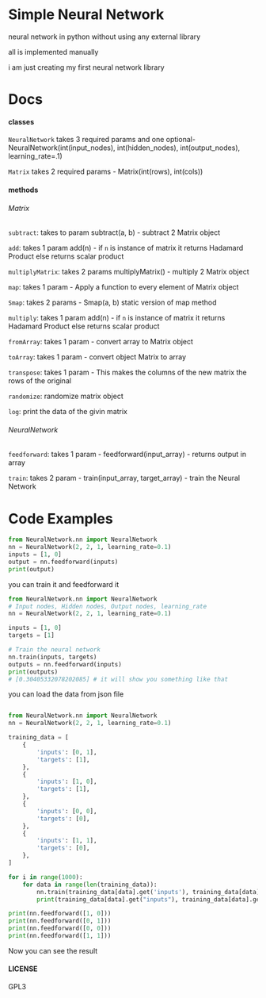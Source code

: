 # Simple Neural Network

neural network in python without using any external library

all is implemented manually

i am just creating my first neural network library


# Docs

#### classes
`NeuralNetwork` takes 3 required params and one optional-  NeuralNetwork(int(input_nodes), int(hidden_nodes), int(output_nodes), learning_rate=.1)

`Matrix` takes 2 required params - Matrix(int(rows), int(cols))

#### methods

###### Matrix
`subtract`: takes to param subtract(a, b) - subtract 2 Matrix object

`add`: takes 1 param add(n) - if `n` is instance of matrix it returns Hadamard Product else returns scalar product

`multiplyMatrix`: takes 2 params multiplyMatrix() - multiply 2 Matrix object

`map`: takes 1 param - Apply a function to every element of Matrix object

`Smap`: takes 2 params - Smap(a, b) static version of map method

`multiply`: takes 1 param add(n) - if `n` is instance of matrix it returns Hadamard Product else returns scalar product

`fromArray`: takes 1 param - convert array to Matrix object

`toArray`: takes 1 param - convert object Matrix to array

`transpose`: takes 1 param - This makes the columns of the new matrix the rows of the original

`randomize`: randomize matrix object

`log`: print the data of the givin matrix

###### NeuralNetwork
`feedforward`: takes 1 param - feedforward(input_array) - returns output in array

`train`: takes 2 param - train(input_array, target_array) - train the Neural Network

# Code Examples
```python
from NeuralNetwork.nn import NeuralNetwork
nn = NeuralNetwork(2, 2, 1, learning_rate=0.1)
inputs = [1, 0]
output = nn.feedforward(inputs)
print(output)
```

you can train it and feedforward it

```python
from NeuralNetwork.nn import NeuralNetwork
# Input nodes, Hidden nodes, Output nodes, learning_rate
nn = NeuralNetwork(2, 2, 1, learning_rate=0.1)

inputs = [1, 0]
targets = [1]

# Train the neural network
nn.train(inputs, targets)
outputs = nn.feedforward(inputs)
print(outputs)
# [0.30405332078202085] # it will show you something like that
```

you can load the data from json file

```python

from NeuralNetwork.nn import NeuralNetwork
nn = NeuralNetwork(2, 2, 1, learning_rate=0.1)

training_data = [
    {
        'inputs': [0, 1],
        'targets': [1],
    },
    {
        'inputs': [1, 0],
        'targets': [1],
    },
    {
        'inputs': [0, 0],
        'targets': [0],
    },
    {
        'inputs': [1, 1],
        'targets': [0],
    },
]

for i in range(1000):
    for data in range(len(training_data)):
        nn.train(training_data[data].get('inputs'), training_data[data].get('targets'))
        print(training_data[data].get("inputs"), training_data[data].get('targets'))

print(nn.feedforward([1, 0]))
print(nn.feedforward([0, 1]))
print(nn.feedforward([0, 0]))
print(nn.feedforward([1, 1]))
```
Now you can see the result

#### LICENSE
GPL3
